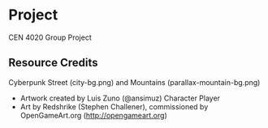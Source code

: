 # Project
CEN 4020 Group Project

## Resource Credits
Cyberpunk Street (city-bg.png) and Mountains (parallax-mountain-bg.png)
- Artwork created by Luis Zuno (@ansimuz)
Character Player
- Art by Redshrike (Stephen Challener), commissioned by OpenGameArt.org (http://opengameart.org)

